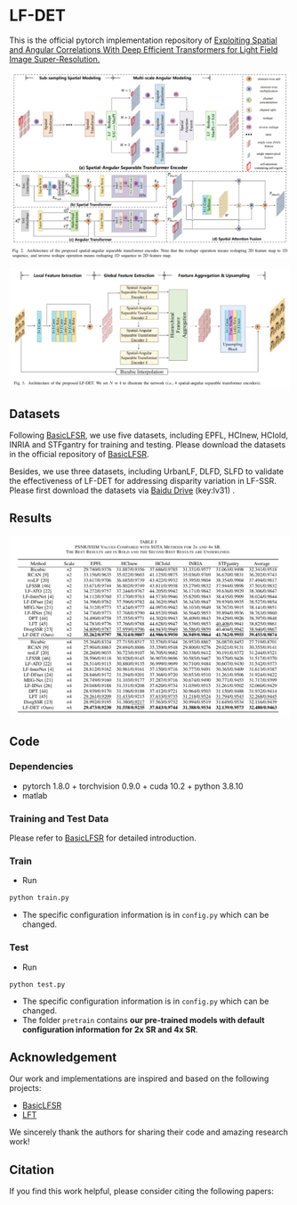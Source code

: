 # LF-DET

This is the official pytorch implementation repository of [Exploiting Spatial and Angular Correlations With Deep Efficient Transformers for Light Field Image Super-Resolution.](http)

![spatial-angular_separable_transformer_encoder](./images/spatial-angular_separable_transformer_encoder.png)

![network_architecture](./images/network_architecture.png)

## Datasets

Following [BasicLFSR](https://github.com/ZhengyuLiang24/BasicLFSR), we use five datasets, including EPFL, HCInew, HCIold, INRIA and STFgantry for training and testing. Please download the datasets in the official repository of [BasicLFSR](https://github.com/ZhengyuLiang24/BasicLFSR).

Besides, we use three datasets, including UrbanLF, DLFD, SLFD to validate the effectiveness of LF-DET for addressing disparity variation in LF-SSR. Please first download the datasets via [Baidu Drive](https://pan.baidu.com/s/11GDRworVB6QJpVleBf3WKw) (key:lv31) . 

## Results

![LFSSR_results](./images/LFSSR_results.png)

## Code

### Dependencies

- pytorch 1.8.0 + torchvision 0.9.0 + cuda 10.2 + python 3.8.10
- matlab 

### Training and Test Data

Please refer to [BasicLFSR](https://github.com/ZhengyuLiang24/BasicLFSR) for detailed introduction.

### Train

- Run

```python
python train.py
```

- The specific configuration information is in `config.py` which can be changed.

### Test

- Run

```
python test.py
```

- The specific configuration information is in `config.py` which can be changed.
- The folder `pretrain` contains **our pre-trained models with default configuration information for 2x SR and 4x SR**.

## Acknowledgement

Our work and implementations are inspired and based on the following projects:

- [BasicLFSR](https://github.com/ZhengyuLiang24/BasicLFSR)
- [LFT](https://github.com/ZhengyuLiang24/LFT)

We sincerely thank the authors for sharing their code and amazing research work!

## Citation

If you find this work helpful, please consider citing the following papers:

```

```

